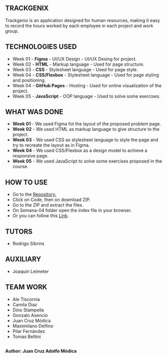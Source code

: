 ## TRACKGENIX

Trackgenix is an application designed for human resources, making it easy to record the hours worked by each employee in each project and work group.

## TECHNOLOGIES USED

* Week 01 - **Figma** - UI/UX Design - UI/UX Desing for project.
* Week 02 - **HTML** - Markup language - Used for page structure.
* Week 03 - **CSS** - Stylesheet language - Used for page style.
* Week 04 - **CSS/Flexbox** - Stylesheet language - Used for page styling and positioning.
* Week 04 - **GitHub Pages** - Hosting - Used for online visualization of the project.
* Week 05 - **JavaScript** - OOP language - Used to solve some exercises.

## WHAT WAS DONE 

* **Week 01** - We used Figma fot the layout of the proposed problem page.
* **Week 02** - We used HTML as markup language to give structure to the project.
* **Week 03** - We used CSS as stylesheet language to style the page and try to recreate the layout as in Figma.
* **Week 04** - We used CSS/Flexbox as a design model to achieve a responsive page.
* **Week 05** - We used JavaScript to solve some exercises proposed in the course.

## HOW TO USE

* Go to the <a href="https://github.com/JuanModica/BaSP-A2022-Etapa-1.git" target="_blank">Repository.</a>
* Click on Code, then on download ZIP.
* Go to the ZIP and extract the files.
* On Semana-04 folder open the index file in your browser.
* Or you can follow this <a href="https://juanmodica.github.io/BaSP-A2022-Etapa-1/Semana-04/">Link</a>.

## TUTORS 

* Rodrigo Sibrins 

## AUXILIARY

* Joaquin Leimeter

## TEAM WORK 

* Ale Tiscornia
* Camila Diaz
* Dino Stampella
* Gonzalo Asencio 
* Juan Cruz Módica
* Maximiliano Delfino
* Pilar Fernández
* Tomas Bettini

## 

**Author: Juan Cruz Adolfo Módica**
